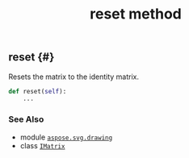 ﻿---
title: reset method
second_title: Aspose.SVG for Python via .NET API References
description: 
type: docs
weight: 60
url: /python-net/aspose.svg.drawing/imatrix/reset/
is_root: false
---

## reset {#}

Resets the matrix to the identity matrix.



```python
def reset(self):
    ...
```





### See Also
* module [`aspose.svg.drawing`](../../)
* class [`IMatrix`](/svg/python-net/aspose.svg.drawing/imatrix)
